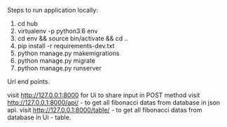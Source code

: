 Steps to run application locally:

1. cd hub
2. virtualenv -p python3.6 env
3. cd env && source bin/activate && cd ..
4. pip install -r requirements-dev.txt
5. python manage.py makemigrations
6. python manage.py migrate
7. python manage.py runserver



Url end points.


visit http://127.0.0.1:8000 for Ui to share input in POST method
visit http://127.0.0.1:8000/api/ - to get all fibonacci datas from database in json api.
visit http://127.0.0.1:8000/table/ - to get all fibonacci datas from database in Ui - table.
